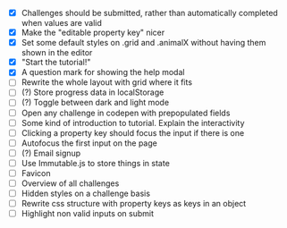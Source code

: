 * [x] Challenges should be submitted, rather than automatically completed when values are valid
* [x] Make the "editable property key" nicer
* [x] Set some default styles on .grid and .animalX without having them shown in the editor
* [x] "Start the tutorial!"
* [x] A question mark for showing the help modal
* [ ] Rewrite the whole layout with grid where it fits
* [ ] (?) Store progress data in localStorage
* [ ] (?) Toggle between dark and light mode
* [ ] Open any challenge in codepen with prepopulated fields
* [ ] Some kind of introduction to tutorial. Explain the interactivity
* [ ] Clicking a property key should focus the input if there is one
* [ ] Autofocus the first input on the page
* [ ] (?) Email signup
* [ ] Use Immutable.js to store things in state
* [ ] Favicon
* [ ] Overview of all challenges
* [ ] Hidden styles on a challenge basis
* [ ] Rewrite css structure with property keys as keys in an object
* [ ] Highlight non valid inputs on submit
